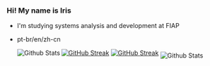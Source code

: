 ### Hi! My name is Iris


-  I'm studying systems analysis and development at FIAP
-  pt-br/en/zh-cn




 
  
      [![GitHub Streak](https://streak-stats.demolab.com?user=irissuu&theme=blueberry-duo&hide_border=true)](https://git.io/streak-stats)
      [![GitHub Streak](https://streak-stats.demolab.com?user=irissuu&theme=blueberry-duo&hide_border=true)](https://git.io/top-langs)
      <img align="left" src="https://github-readme-stats.vercel.app/api/top-langs/?username=irissuu&theme=dracula&hide_border=True&include_all_commits=true&count_private=true" alt="Github Stats"/>
      <img align="middle" src="https://github-readme-streak-stats.herokuapp.com/?user=irissuu&theme=dracula&hide_border=True" alt="Github Stats"/>
 


